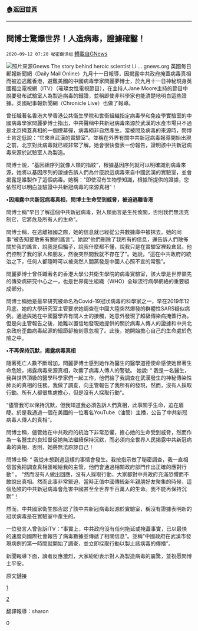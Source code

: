 ###  [:house:返回首頁](https://github.com/ourhimalayas/txt)
---

## 閆博士驚爆世界！人造病毒，證據確鑿！
`2020-09-12 07:20 秘密翻译组` [轉載自GNews](https://gnews.org/zh-hant/350255/)

![](https://s3.amazonaws.com/gnews-media-offload/wp-content/uploads/2020/09/12071038/1-67.png)照片來源Gnews The story behind heroic scientist Li … gnews.org 
英國每日郵報新聞網（Daily Mail Online）九月十一日報導，因揭露中共政府掩蓋病毒真相而被迫逃離香港，避難美國的中國病毒學家閆麗夢博士，於九月十一日神秘現身英國獨立電視網（ITV）（璀璨女性電視節目），在主持人Jane Moore主持的節目中說要發布試驗室人為製造病毒的鐵證，並稱即使非科學家也能清楚地明白這些證據。英國紀事報新聞網（Chronicle Live）也做了報導。

曾任職著名香港大學香港公共衛生學院和世衛組織指定病毒學和免疫學實驗室的中國病毒學家閆麗夢博士指出，中共聲稱中共新冠病毒來源於武漢的水產市場只不過是北京掩蓋真相的一個煙幕彈，病毒絕非自然產生。當被問及病毒的來源時，閆博士肯定低說：“它來自武漢的實驗室”。並稱在外界有關中共新冠病毒報導開始出現之前，北京對此病毒就已經非常了解。她會很快發表一份報告，證明該中共新冠病毒來源於試驗室人為製造。

閆博士說，“基因組序列就像人類的指紋”，根據基因序列就可以明確識別病毒來源。她將以基因序列的證據告訴人們為什麼說這病毒來自中國武漢的實驗室，並會揭露是誰製作了這個病毒。她稱：“即使沒有生物學知識，根據所提供的證據，您依然可以明白並驗證中共新冠病毒的來源真相”！

**•因揭露中共新冠病毒真相，閆博士生命受到威脅，被迫逃離香港**

閆博士稱“早日了解這個中共新冠病毒，對人類而言是生死攸關，否則我們無法克制它，它將危及所有人的生命”。

閆博士稱，在逃離祖國之際，她的信息就已經從公共數據庫中被抹去。她的同事“被告知要散佈有關的謠言”。她說“他們刪除了我所有的信息，還告訴人們散佈關於我的謠言，說我是個騙子，說我什麼都不懂，說我只是在實驗室裡殺倉鼠。他們控制了我的家人和朋友，然後突然間我就不存在了”。她說，“這在中共政府的統治之下，任何人都隨時可以被突然人間蒸發是中國人心照不宣的常態”。

閆麗夢博士曾任職著名的香港大學公共衛生學院的病毒實驗室，該大學是世界領先的傳染病研究中心之一，也是世界衛生組織（WHO）全球流行病學網絡的重要組成部分。

閆博士稱她是最早研究被命名為Covid-19冠狀病毒的科學家之一，早在2019年12月底，她的大學研究室主管要求她調查在中國大陸突然爆發的群體性SARS疑似病例。通過與她在中國醫學界有關人士的接觸，她意外發現了超級傳染病掩蓋行為。但是向主管報告之後，她難以置信地發現她提供的關於病毒人傳人的證據和中共北京政府歪曲病毒起源的細節卻被刻意忽視了。此後，她開始擔心自己的生命處於危險之中。

**•不再保持沉默，揭露病毒真相**

隨著死亡人數不斷增加，閆麗夢博士感到她作為醫生的醫學道德使命感使她冒著生命危險，揭露病毒來源真相，吹響了病毒人傳人的警號。 
她說: “ 我是一名醫生，我與世界頂級的醫學科學家們一起工作，他們給了我調查在武漢發生的神秘傳染性肺炎的真相的任務。我做了調查，向主管報告了我所有的發現，然而，沒有人採取行動。所有人都很焦慮擔心，但是沒有人採取行動“。

“儘管我可以保持沉默，但我知道我必須告訴人們真相，此事關乎生命，迫在眉睫。於是我通過一個在美國的一位著名YouTube（油管）主播，公告了中共新冠病毒人傳人的真相”。

閆博士稱，儘管她在中共政府的統治下非常恐懼，擔心她的生命受到威脅，然而作為一名醫生的良知督促她無法繼續保持沉默，而必須向全世界人民揭露中共新冠病毒的真相，否則，她將無法原諒自己！

閆博士稱: “ 我從未想到過這樣的事情會發生。我按指示做了秘密調查，我一直相信當我把調查真相匯報給我的主管，他們會通過相關政府部門作出正確的應對行動” 。 “然而沒有人做出回應，沒有人採取行動，大家都對中共政府充滿恐懼而不敢說出真相。然而此事非常緊迫，當時正值中國傳統新年親朋好友聚集的時候，這個危險的中共新冠病毒會危害中國甚至全世界千百萬人的生命。我不能再保持沉默”！

然而，中共國家衛生部否認了該中共新冠病毒起源於實驗室，稱沒有證據表明新的冠狀病毒是在實驗室中產生的。

一位發言人曾告訴ITV：“事實上，中共政府沒有任何拖延或掩蓋事實，已以最快的速度向國際社會報告了病毒數據並傳遞了相關信息”。並稱“中國政府在武漢市發現病例的第一時間就開始了調查，並立即採取行動以製止該病毒的傳播”。

新聞報導下面，讀者反應激烈，大家紛紛表示對人為製造病毒的震驚，並祝愿閆博士平安。

原文鏈接

[1](https://www.dailymail.co.uk/femail/article-8722519/Virologist-claims-publish-evidence-PROVING-coronavirus-manmade.html)

[2](https://www.chroniclelive.co.uk/news/tv/coronavius-whistle-blower-loose-women-18918201.amp)

翻譯報導：sharon

0
